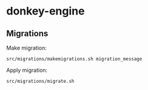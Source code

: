 # donkey-engine

## Migrations

Make migration:
```
src/migrations/makemigrations.sh migration_message
```

Apply migration:
```
src/migrations/migrate.sh
```
